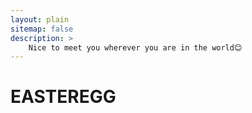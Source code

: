 ```yaml
---
layout: plain
sitemap: false
description: >
    Nice to meet you wherever you are in the world😊
---
```


# EASTEREGG

<!-- 3D Map -->
<div class="visitor-map" id="visitor-map-1">
<script type="text/javascript" id="clstr_globe" src="//clustrmaps.com/globe.js?d=Ad3TviOqDHsVtOCYhcgps89JxsZQA9CUrbaly3rhfLM"></script>
</div>

<!-- 2D Map -->
<div class="visitor-map" id="visitor-map-3">
<script type="text/javascript" id="clustrmaps" src="//cdn.clustrmaps.com/map_v2.js?cl=efefef&w=a&t=n&d=Ad3TviOqDHsVtOCYhcgps89JxsZQA9CUrbaly3rhfLM&cmo=fe7777&cmn=6ed16e&co=5991ba"></script>
</div>